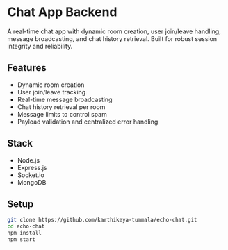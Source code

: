# Chat App Backend

A real-time chat app with dynamic room creation, user join/leave handling, message broadcasting, and chat history retrieval. Built for robust session integrity and reliability.

## Features

- Dynamic room creation
- User join/leave tracking
- Real-time message broadcasting
- Chat history retrieval per room
- Message limits to control spam
- Payload validation and centralized error handling

## Stack

- Node.js
- Express.js
- Socket.io
- MongoDB

## Setup

```bash
git clone https://github.com/karthikeya-tummala/echo-chat.git
cd echo-chat
npm install
npm start
